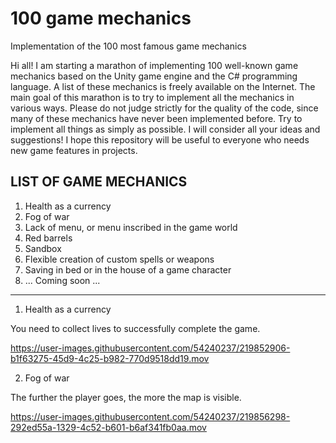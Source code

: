 # 100 game mechanics
Implementation of the 100 most famous game mechanics

Hi all! I am starting a marathon of implementing 100 well-known game mechanics based on the Unity game engine and the C# programming language.
A list of these mechanics is freely available on the Internet. The main goal of this marathon is to try to implement all the mechanics in various ways.
Please do not judge strictly for the quality of the code, since many of these mechanics have never been implemented before. Try to implement all things as simply as possible.
I will consider all your ideas and suggestions!
I hope this repository will be useful to everyone who needs new game features in projects.

LIST OF GAME MECHANICS 
----------------------------------------------------------------------

1. Health as a currency
2. Fog of war
3. Lack of menu, or menu inscribed in the game world
4. Red barrels
5. Sandbox
6. Flexible creation of custom spells or weapons
7. Saving in bed or in the house of a game character
8. ... Coming soon ...



----------------------------------------------------------------------
1. Health as a currency

You need to collect lives to successfully complete the game.

https://user-images.githubusercontent.com/54240237/219852906-b1f63275-45d9-4c25-b982-770d9518dd19.mov

2. Fog of war

The further the player goes, the more the map is visible.

https://user-images.githubusercontent.com/54240237/219856298-292ed55a-1329-4c52-b601-b6af341fb0aa.mov






